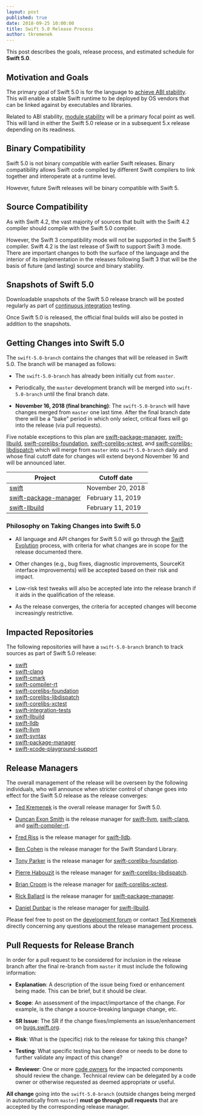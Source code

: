 ```yaml
---
layout: post
published: true
date: 2018-09-25 10:00:00
title: Swift 5.0 Release Process
author: tkremenek
---
```


This post describes the goals, release process, and estimated schedule for
**Swift 5.0**.

## Motivation and Goals

The primary goal of Swift 5.0 is for the language to
[achieve ABI stability](/abi-stability/).  This will enable a stable Swift
runtime to be deployed by OS vendors that can be linked against by executables
and libraries.

Related to ABI stability, [module stability](https://forums.swift.org/t/plan-for-module-stability/14551)
will be a primary focal point as well.  This will
land in either the Swift 5.0 release or in a subsequent 5.x release
depending on its readiness.

## Binary Compatibility

Swift 5.0 is not binary compatible with earlier Swift releases.  Binary
compatibility allows Swift code compiled by different Swift compilers to
link together and interoperate at a runtime level.

However, future Swift releases will be binary compatible with Swift 5.

## Source Compatibility

As with Swift 4.2, the vast majority of sources that built with the Swift 4.2
compiler should compile with the Swift 5.0 compiler.

However, the Swift 3 compatibility mode will not be supported in the Swift 5
compiler.  Swift 4.2 is the last release of Swift to support Swift 3 mode.
There are important changes to both the surface of the language and the
interior of its implementation in the releases following Swift 3 that will be
the basis of future (and lasting) source and binary stability.

## Snapshots of Swift 5.0

Downloadable snapshots of the Swift 5.0 release branch will be posted
regularly as part of [continuous integration](https://ci.swift.org) testing.

Once Swift 5.0 is released, the official final builds will also be posted in
addition to the snapshots.

## Getting Changes into Swift 5.0

The `swift-5.0-branch` contains the changes that will be released in Swift
5.0.  The branch will be managed as follows:

* The `swift-5.0-branch` has already been initially cut from `master`.

* Periodically, the `master` development branch will be merged into
  `swift-5.0-branch` until the final branch date.

* **November 16, 2018 (final branching)**: The `swift-5.0-branch` will have
  changes merged from `master` one last time.  After the final branch date
  there will be a "bake" period in which only select, critical fixes will go
  into the release (via pull requests).

Five notable exceptions to this plan are [swift-package-manager],
[swift-llbuild], [swift-corelibs-foundation], [swift-corelibs-xctest], and
[swift-corelibs-libdispatch] which
will merge from `master` into `swift-5.0-branch` daily and whose final cutoff
date for changes will extend beyond November 16 and will be announced later.

| Project  | Cutoff date  |
|---|---|
|  [swift] |  November 20, 2018 |
|  [swift-package-manager] |  February 11, 2019 |
|  [swift-llbuild] |  February 11, 2019 |

### Philosophy on Taking Changes into Swift 5.0

- All language and API changes for Swift 5.0 will go through the [Swift
  Evolution](https://github.com/apple/swift-evolution) process, with criteria
  for what changes are in scope for the release documented there.

- Other changes (e.g., bug fixes, diagnostic improvements, SourceKit interface
  improvements) will be accepted based on their risk and impact.

- Low-risk test tweaks will also be accepted late into the release branch if
  it aids in the qualification of the release.

- As the release converges, the criteria for accepted changes will become
  increasingly restrictive.

## Impacted Repositories

The following repositories will have a `swift-5.0-branch` branch to track
sources as part of Swift 5.0 release:

* [swift]
* [swift-clang]
* [swift-cmark]
* [swift-compiler-rt]
* [swift-corelibs-foundation]
* [swift-corelibs-libdispatch]
* [swift-corelibs-xctest]
* [swift-integration-tests]
* [swift-llbuild]
* [swift-lldb]
* [swift-llvm]
* [swift-syntax]
* [swift-package-manager]
* [swift-xcode-playground-support]

## Release Managers

The overall management of the release will be overseen by the following
individuals, who will announce when stricter control of change goes into
effect for the Swift 5.0 release as the release converges:

- [Ted Kremenek] is the overall release manager for Swift 5.0.

- [Duncan Exon Smith](https://github.com/dexonsmith) is the release manager for
  [swift-llvm], [swift-clang], and [swift-compiler-rt].

- [Fred Riss](https://github.com/orgs/apple/people/fredriss) is the release manager for [swift-lldb].

- [Ben Cohen](https://github.com/airspeedswift) is the release manager for the
  Swift Standard Library.

- [Tony Parker](https://github.com/parkera) is the release manager for
  [swift-corelibs-foundation].

- [Pierre Habouzit](https://github.com/MadCoder) is the release manager for
  [swift-corelibs-libdispatch].

- [Brian Croom](https://github.com/briancroom) is the release manager for
  [swift-corelibs-xctest].

- [Rick Ballard](https://github.com/rballard) is the release manager for
  [swift-package-manager].

- [Daniel Dunbar](https://github.com/ddunbar) is the release manager for
  [swift-llbuild].

Please feel free to post on the [development forum](https://forums.swift.org/c/development/compiler)
or contact [Ted Kremenek] directly concerning any questions about the release management
process.

## Pull Requests for Release Branch

In order for a pull request to be considered for inclusion in the release
branch after the final re-branch from `master` it must include the following
information:

- **Explanation**: A description of the issue being fixed or enhancement being
  made.  This can be brief, but it should be clear.

- **Scope**: An assessment of the impact/importance of the change. For
  example, is the change a source-breaking language change, etc.

- **SR Issue**: The SR if the change fixes/implements an issue/enhancement on
  [bugs.swift.org](https://bugs.swift.org).

- **Risk**: What is the (specific) risk to the release for taking this change?

- **Testing**: What specific testing has been done or needs to be done to
  further validate any impact of this change?

- **Reviewer**: One or more [code owners](/community/#code-owners)
  for the impacted components should review the change. Technical review can
  be delegated by a code owner or otherwise requested as deemed appropriate or
  useful.

**All change** going into the `swift-5.0-branch` (outside changes being merged
in automatically from `master`) **must go through pull requests** that are
accepted by the corresponding release manager.

[Ted Kremenek]: https://github.com/tkremenek
[swift]: https://github.com/apple/swift
[swift-llvm]: https://github.com/apple/swift-llvm
[swift-clang]: https://github.com/apple/swift-clang
[swift-lldb]: https://github.com/apple/swift-lldb
[swift-cmark]: https://github.com/apple/swift-cmark
[swift-syntax]: https://github.com/apple/swift-syntax
[swift-llbuild]: https://github.com/apple/swift-llbuild
[swift-compiler-rt]: https://github.com/apple/swift-compiler-rt
[swift-package-manager]: https://github.com/apple/swift-package-manager
[swift-corelibs-foundation]: https://github.com/apple/swift-corelibs-foundation
[swift-corelibs-libdispatch]: https://github.com/apple/swift-corelibs-libdispatch
[swift-xcode-playground-support]: https://github.com/apple/swift-xcode-playground-support
[swift-integration-tests]: https://github.com/apple/swift-integration-tests
[swift-corelibs-xctest]: https://github.com/apple/swift-corelibs-xctest
